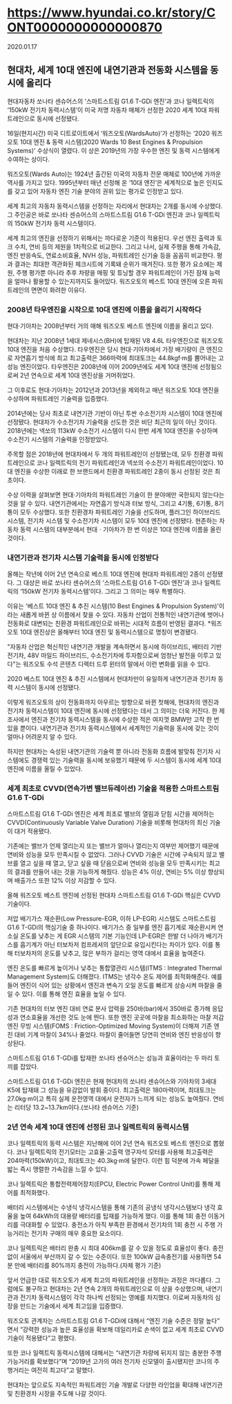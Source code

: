 # https://www.hyundai.co.kr/story/CONT0000000000000870

2020.01.17 

## 현대차, 세계 10대 엔진에 내연기관과 전동화 시스템을 동시에 올리다

현대자동차 쏘나타 센슈어스의 ‘스마트스트림 G1.6 T-GDi 엔진’과 코나 일렉트릭의 ‘150kW 전기차 동력시스템’이 미국 저명 자동차 매체가 선정한 2020 세계 10대 파워트레인으로 동시에 선정됐다.

16일(현지시간) 미국 디트로이트에서 ‘워즈오토(WardsAuto)’가 선정하는 ‘2020 워즈오토 10대 엔진 & 동력 시스템(2020 Wards 10 Best Engines & Propulsion Systems)’ 수상식이 열렸다. 이 상은 2019년의 가장 우수한 엔진 및 동력 시스템에게 수여하는 상이다.

워즈오토(Wards Auto)는 1924년 출간된 미국의 자동차 전문 매체로 100년에 가까운 역사를 가지고 있다. 1995년부터 매년 선정해 온 ‘10대 엔진’은 세계적으로 높은 인지도를 갖고 있어 자동차 엔진 기술 분야의 권위 있는 평가로 인정받고 있다.

세계 최고의 자동차 동력시스템을 선정하는 자리에서 현대차는 2개를 동시에 수상했다. 그 주인공은 바로 쏘나타 센슈어스의 스마트스트림 G1.6 T-GDi 엔진과 코나 일렉트릭의 150kW 전기차 동력 시스템이다.

세계 최고의 엔진을 선정하기 위해서는 까다로운 기준이 적용된다. 우선 엔진 출력과 토크 수치, 연비 등의 제원을 1차적으로 비교한다. 그리고 나서, 실제 주행을 통해 가속감, 엔진 반응속도, 연료소비효율, NVH 성능, 파워트레인 신기술 등을 꼼꼼히 비교한다. 평과 결과는 최대한 객관화된 체크시트에 기록돼 순위가 매겨진다. 또한 평가 요소에는 제원, 주행 평가뿐 아니라 추후 차량을 매핑 및 튜닝할 경우 파워트레인이 가진 잠재 능력을 얼마나 활용할 수 있는지까지도 들어있다. 워즈오토의 베스트 10대 엔진에 오른 파워트레인의 면면이 화려한 이유다.

### 2008년 타우엔진을 시작으로 10대 엔진에 이름을 올리기 시작하다

현대·기아차는 2008년부터 거의 매해 워즈오토 베스트 엔진에 이름을 올리고 있다.

현대차는 지난 2008년 1세대 제네시스(BH)에 탑재된 V8 4.6L 타우엔진으로 워즈오토 10대 엔진을 처음 수상했다. 타우엔진은 당시 현대·기아차에서 가장 배기량이 큰 엔진으로 자연흡기 방식에 최고 최고출력은 366마력에 최대토크는 44.8kgf·m를 뿜어내는 고성능 엔진이었다. 타우엔진은 2008년에 이어 2009년에도 세계 10대 엔진에 선정됨으로써 2년 연속으로 세계 10대 엔진상을 거머쥐었다.

그 이후로도 현대·기아차는 2012년과 2013년을 제외하고 매년 워즈오토 10대 엔진을 수상하며 파워트레인 기술력을 입증했다.

2014년에는 당사 최초로 내연기관 기반이 아닌 투싼 수소전기차 시스템이 10대 엔진에 선정됐다. 현대차가 수소전기차 기술력을 선도한 것은 비단 최근의 일이 아닌 것이다. 2018년에는 넥쏘의 113kW 수소전기 시스템이 다시 한번 세계 10대 엔진을 수상하며 수소전기 시스템의 기술력을 인정받았다.

주목할 점은 2018년에 현대차에서 두 개의 파워트레인이 선정됐는데, 모두 친환경 파워트레인으로 코나 일렉트릭의 전기 파워트레인과 넥쏘의 수소전기 파워트레인이었다. 10대 엔진을 수상한 이래로 한 브랜드에서 친환경 파워트레인 2종이 동시 선정된 것은 최초이다.

수상 이력을 살펴보면 현대·기아차의 파워트레인 기술이 한 분야에만 국한되지 않는다는 것을 알 수 있다. 내연기관에서는 자연흡기 방식과 터보 방식, 그리고 4기통, 6기통, 8기통이 모두 수상했다. 또한 친환경차 파워트레인 기술을 선도하며, 플러그인 하이브리드 시스템, 전기차 시스템 및 수소전기차 시스템이 모두 10대 엔진에 선정됐다. 현존하는 자동차 동력 시스템의 대부분에서 현대ㆍ기아차가 한 번 이상은 10대 엔진에 이름을 올린 것이다.

### 내연기관과 전기차 시스템 기술력을 동시에 인정받다

올해는 작년에 이어 2년 연속으로 베스트 10대 엔진에 현대차 파워트레인 2종이 선정됐다. 그 대상은 바로 쏘나타 센슈어스의 ‘스마트스트림 G1.6 T-GDi 엔진’과 코나 일렉트릭의 ‘150kW 전기차 동력시스템’이다. 그리고 그 의미는 매우 특별하다.

이유는 '베스트 10대 엔진 & 추진 시스템(10 Best Engines & Propulsion System)'이라는 새롭게 바뀐 상 이름에서 찾을 수 있다. 자동차 산업이 전통적인 내연기관에 벗어나 전동화로 대변되는 친환경 파워트레인으로 바뀌는 시대적 흐름이 반영된 결과다. *워즈오토 10대 엔진상은 올해부터 10대 엔진 및 동력시스템으로 명칭이 변경됐다.

"자동차 산업은 혁신적인 내연기관 개발을 계속하면서 동시에 하이브리드, 배터리 기반 전기차, 48V 마일드 하이브리드, 수소전기차에 투자함으로써 엄청난 발전을 이루고 있다"는 워즈오토 수석 콘텐츠 디렉터 드루 윈터의 말에서 이런 변화를 읽을 수 있다.

2020 베스트 10대 엔진 & 추진 시스템에서 현대차만이 유일하게 내연기관과 전기차 동력 시스템이 동시에 선정됐다.

이렇게 워즈오토의 상이 전동화까지 아우르는 방향으로 바뀐 첫해에, 현대차의 엔진과 전기차 동력시스템이 10대 엔진에 동시에 선정됐다는 데서 그 의미는 더욱 커진다. 한 제조사에서 엔진과 전기차 동력시스템을 동시에 수상한 적은 여지껏 BMW만 고작 한 번 있을 뿐이다. 내연기관과 전기차 동력시스템에서 세계적인 기술력을 동시에 갖는 것이 얼마나 어려운지 알 수 있다.

하지만 현대차는 숙성된 내연기관의 기술력 뿐 아니라 전동화 흐름에 발맞춰 전기차 시스템에도 경쟁력 있는 기술력을 동시에 보유했기 때문에 두 시스템이 동시에 세계 10대 엔진에 이름을 올릴 수 있었다.

### 세계 최초로 CVVD(연속가변 밸브듀레이션) 기술을 적용한 스마트스트림 G1.6 T-GDi

스마트스트림 G1.6 T-GDi 엔진은 세계 최초로 밸브의 열림과 닫힘 시간을 제어하는 CVVD(Continuously Variable Valve Duration) 기술을 비롯해 현대차의 최신 기술이 대거 적용됐다.

기존에는 밸브가 언제 열리는지 또는 밸브가 얼마나 열리는지 여부만 제어했기 때문에 연비와 성능을 모두 만족시킬 수 없었다. 그러나 CVVD 기술은 시간에 구속되지 않고 밸브를 열고 싶을 때 열고, 닫고 싶을 때 닫음으로써 연비와 성능을 모두 만족시키는 최고의 결과를 만들어 내는 것을 가능하게 해줬다. 성능은 4% 이상, 연비는 5% 이상 향상되며 배출가스 또한 12% 이상 저감할 수 있다.

올해 워즈오토 베스트 엔진에 선정된 현대차 스마트스트림 G1.6 T-GDi 핵심은 CVVD 기술이다.

저압 배기가스 재순환(Low Pressure-EGR, 이하 LP-EGR) 시스템도 스마트스트림 G1.6 T-GDi의 핵심기술 중 하나이다. 배기가스 중 일부를 엔진 흡기계로 재순환시켜 연소실 온도를 낮추는 게 EGR 시스템의 기본 기능인데 LP-EGR은 한발 더 나아가 배기가스를 흡기계가 아닌 터보차저 컴프레셔의 앞단으로 유입시킨다는 차이가 있다. 이를 통해 터보차저의 온도를 낮추고, 많은 부하가 걸리는 영역 대에서 효율을 높여준다.

엔진 온도를 빠르게 높이거나 낮추는 통합열관리 시스템(ITMS : Integrated Thermal Management System)도 더해졌다. ITMS는 냉각수 온도 제어를 최적화해준다. 예를 들어 엔진이 식어 있는 상황에서 엔진과 변속기 오일 온도를 빠르게 상승시켜 마찰을 줄일 수 있다. 이를 통해 엔진 효율을 높일 수 있다.

기존 현대차의 터보 엔진 대비 연료 분사 압력을 250바(bar)에서 350바로 증가해 응답성과 연소효율을 개선한 것도 눈에 띈다. 또한 엔진 곳곳에 마찰을 최소화하는 마찰 저감 엔진 무빙 시스템(FOMS : Friction-Optimized Moving System)이 더해져 기존 엔진 대비 기계 마찰이 34%나 줄었다. 마찰이 줄어들면 당연히 연비와 엔진 반응성이 향상된다.

스마트스트림 G1.6 T-GDi를 탑재한 쏘나타 센슈어스는 성능과 효율이라는 두 마리 토끼를 잡았다.

스마트스트림 G1.6 T-GDi 엔진은 현재 현대차의 쏘나타 센슈어스와 기아차의 3세대 K5에 탑재돼 그 성능을 유감없이 발휘 중이다. 최고출력은 180마력이며, 최대토크는 27.0kg·m이고 특히 실제 운전영역 대에서 운전자가 느끼게 되는 성능도 높여줬다. 연비는 리터당 13.2~13.7km이다.(쏘나타 센슈어스 기준)

### 2년 연속 세계 10대 엔진에 선정된 코나 일렉트릭의 동력시스템

코나 일렉트릭의 동력 시스템은 지난해에 이어 2년 연속 워즈오토 베스트 엔진으로 뽑혔다. 코나 일렉트릭의 전기모터는 고효율·고출력 영구자석 모터를 사용해 최고출력은 204마력(150kW)이고, 최대토크는 40.3kg·m에 달한다. 이런 힘 덕분에 가속 페달을 밟는 즉시 맹렬한 가속감을 느낄 수 있다.

코나 일렉트릭은 통합전력제어장치(EPCU, Electric Power Control Unit)를 통해 제어를 최적화했다.

배터리 시스템에서는 수냉식 냉각시스템을 통해 기존의 공냉식 냉각시스템보다 냉각 효율을 높여 64kWh의 대용량 배터리를 탑재를 가능하게 했다. 이를 통해 1회 충전 이동거리를 극대화할 수 있었다. 충전소가 아직 부족한 환경에서 전기차의 1회 충전 시 주행 가능거리는 전기차 구매의 매우 중요한 요소이다.

코나 일렉트릭은 배터리 완충 시 최대 406km를 갈 수 있을 정도로 효율성이 좋다. 충전 없이 서울에서 부산까지 갈 수 있는 수준이다. 또한 100kW 급속충전기를 사용하면 54분 만에 배터리를 80%까지 충전이 가능하다.(자체 평가 기준)


앞서 언급한 대로 워즈오토가 세계 최고의 파워트레인을 선정하는 과정은 까다롭다. 그럼에도 불구하고 현대차는 2년 연속 2개의 파워트레인으로 이 상을 수상했으며, 내연기관과 전기차 동력시스템이 각각 하나씩 선정되는 영예를 차지했다. 이로써 자동차의 심장을 만드는 기술에서 세계 최고임을 입증했다.

워즈오토 관계자는 스마트스트림 G1.6 T-GDi에 대해서 “엔진 기술 수준은 정말 높다” 면서 “강력한 성능과 높은 효율성을 확보해 데일리카로 손색이 없고 세계 최초로 CVVD 기술이 적용됐다”고 평했다.

또한 코나 일렉트릭 동력시스템에 대해서는 “내연기관 차량에 뒤지지 않는 충분한 주행가능거리를 확보했다”며 “2019년 고가의 여러 전기차 신모델이 출시됐지만 코나의 주행거리는 여전히 최고다”고 말했다.

현대차는 앞으로도 지속적인 파워트레인 기술 개발로 다양한 라인업을 확대해 내연기관 및 친환경차 시장을 주도해 나갈 것이다.
